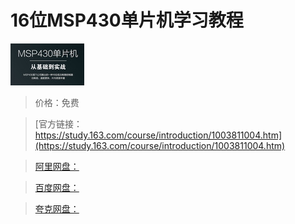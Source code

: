 # 16位MSP430单片机学习教程

![img](../../../assets/study163/free/6632471842047579553.jpg)

> 价格：免费

> [官方链接：https://study.163.com/course/introduction/1003811004.htm](https://study.163.com/course/introduction/1003811004.htm)

> [阿里网盘：]()

> [百度网盘：]()

> [夸克网盘：]()

